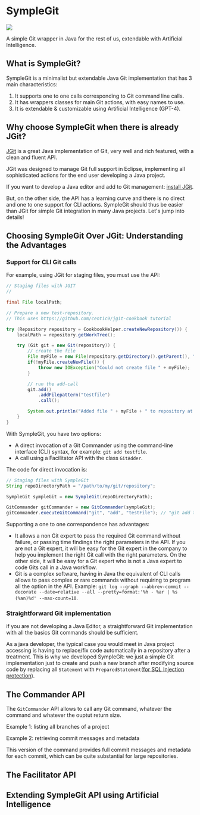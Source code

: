 # SympleGit
<img src="https://www.symplegit.com/img/arrow_fork2.png" />

A simple Git wrapper in Java for the rest of us, extendable with Artificial Intelligence.

## What is SympleGit?

SympleGit is a minimalist but extendable Java Git implementation that has 3 main characteristics:

1. It supports one to one calls corresponding to Git command line calls.
2. It has wrappers classes for main Git actions, with easy names to use.
3. It is extendable & customizable using Artificial Intelligence (GPT-4). 

## Why choose SympleGit when there is already JGit?

[JGit](https://www.eclipse.org/jgit/) is a great Java implementation of Git, very well and rich featured, with a clean and fluent API. 

JGit was designed to manage Git full support in Eclipse, implementing all sophisticated actions for the end user developing  a Java project. 

If you want to develop a Java editor and add to Git management: [install JGit](https://mvnrepository.com/artifact/org.eclipse.jgit/org.eclipse.jgit).

But, on the other side, the API has a learning curve and there is no direct and one to one support for CLI actions. SympleGit  should thus be easier than JGit for simple Git integration in many Java projects. Let's jump into details!

## Choosing SympleGit Over JGit: Understanding the Advantages

### Support for CLI Git calls

For example, using JGit for staging files, you must use the API:

```java
// Staging files with JGIT
//

final File localPath;

// Prepare a new test-repository. 
// This uses https://github.com/centic9/jgit-cookbook tutorial

try (Repository repository = CookbookHelper.createNewRepository()) {
    localPath = repository.getWorkTree();

    try (Git git = new Git(repository)) {
        // create the file
        File myFile = new File(repository.getDirectory().getParent(), "testfile");
        if(!myFile.createNewFile()) {
            throw new IOException("Could not create file " + myFile);
        }

        // run the add-call
        git.add()
            .addFilepattern("testfile")
            .call();

        System.out.println("Added file " + myFile + " to repository at " + repository.getDirectory());
    }
}

```

With SympleGit, you have two options:

- A direct invocation of a Git Commander using the command-line interface (CLI) syntax, for example: `git add testfile`.
- A call using a Facilitator API with the class `GitAdder`.

The code for direct invocation is:

```java
// Staging files with SympleGit
String repoDirectoryPath = "/path/to/my/git/repository";

SympleGit sympleGit = new SympleGit(repoDirectoryPath);

GitCommander gitCommander = new GitCommander(sympleGit);
gitCommander.executeGitCommand("git", "add", "testFile"); // "git add testfile" ;-)
```

Supporting a one to one correspondence has advantages:

- It allows a non Git expert to pass the required Git command without failure, or passing time findings the right parameters in the API. If you are not a Git expert, it will be easy for the Git expert in the company to help you implement the right Git call with the right parameters. On the other side, it will be easy for a Git expert who is not a Java expert to code Gits call in a Java workflow.
- Git is a complex software, having in Java the equivalent of CLI calls allows to pass complex or rare commands without requiring to program all the option in the API. Example: `git log --graph --abbrev-commit --decorate --date=relative --all --pretty=format:'%h - %ar | %s (%an)%d' --max-count=10`.

### Straightforward Git implementation

if you are not developing a Java Editor, a straightforward Git implementation with all the basics Git commands should be sufficient.

As a java developer, the typical case you would meet in Java project accessing is having to replace/fix code automatically in a repository after a treatment. This is why we developed SympleGit: we just a simple Git implementation just to create and push a new branch after modifying source code by replacing all `Statement` with `PreparedStatement`([for SQL Injection protection](https://www.sqlephant.com/product/#sqli)).

## The Commander API

The `GitCommander` API allows to call any Git command, whatever the command and whatever the ouptut return size.

Example 1: listing all branches of a project



Example 2: retrieving commit messages and metadata

This version of the command provides full commit messages and metadata for each commit, which can be quite substantial for large repositories. 

## The Facilitator API



## Extending SympleGit API using Artificial Intelligence

